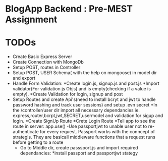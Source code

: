# BlogApp Backend : Pre-MEST Assignment
# TODOs 
- Create Basic Express Server
- Create Connection with MongoDb 
- Setup POST, routes in Controller
- Setup  POST, USER Schema( with the help on mongoose) in model dir and export  
- Handle Form Validation: 
    *Create login.js, signup.js and post.js
    *Import validator(For validation js Objs)  and is empty(checking if a value is empty).
    *Create Validation for login, signup and post
- Setup Routes and create Api's(need to install bcryt and jwt to handle password hashing and track user sessions) and setup .evn secret 
    *In the /controller/user dir import all necessary dependancies ie. express,router,bcrpt,jwt,SECRET,usermodel and validation for sigup and login.
    *Create SignUp Route
    *Crete Login Route
    *Tell app to see the route in server: app.use()
-Use passportjwt to unable user not to re-authenticate for every request. Passport works with the conncept of strategis. They are basicall middleware functions that a request runs before getting to a route
    * Go to Middle dir, create passsport.js and import required dependancies: 
    *install passport and passportjwt stategy

